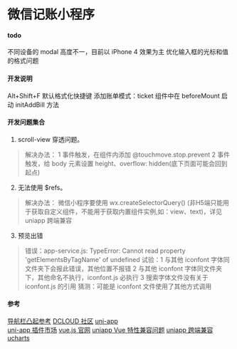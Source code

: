 # 微信记账小程序

#### todo
不同设备的 modal 高度不一，目前以 iPhone 4 效果为主
优化输入框的光标和值的格式问题

#### 开发说明
Alt+Shift+F 默认格式化快捷键
添加账单模式：ticket 组件中在 beforeMount 启动 initAddBill 方法

#### 开发问题集合
1. scroll-view 穿透问题。
  > 解决办法：
  > 1 事件触发，在组件内添加 @touchmove.stop.prevent
  > 2 事件触发，给 body 元素设置 height、overflow: hidden(底下页面可能会回到起点)
2. 无法使用 $refs。
  > 解决办法：
  > 微信小程序要使用 wx.createSelectorQuery() 
  > (非H5端只能用于获取自定义组件，不能用于获取内置组件实例,如：view、text)，详见 uniapp 跨端兼容
3. 预览出错 
  > 错误：app-service.js: TypeError: Cannot read property 'getElementsByTagName' of undefined
  > 试验：1 与其他 iconfont 字体同文件夹下会报此错误，其他位置不报错
  >      2 与其他 iconfont 字体同文件夹下，其他命名不执行，iconfont.js 必执行
  >      3 搜索字体文件没有关于 iconfont.js 的引用
  > 猜测：可能是 iconfont 文件使用了其他方式调用

#### 参考
[导航栏凸起参考](https://blog.csdn.net/weixin_45788691/article/details/107672635)
[DCLOUD 社区](https://ask.dcloud.net.cn/docs/#)
[uni-app](https://uniapp.dcloud.io/)   
[uni-app 插件市场](https://ext.dcloud.net.cn/)
[vue.js 官网](https://cn.vuejs.org/v2/guide/)
[uniapp Vue 特性兼容问题](https://uniapp.dcloud.io/use?id=vue%e7%89%b9%e6%80%a7%e6%94%af%e6%8c%81%e8%a1%a8)
[uniapp 跨端兼容](https://uniapp.dcloud.io/platform?id=%e8%b7%a8%e7%ab%af%e5%85%bc%e5%ae%b9)
[ucharts](http://doc.ucharts.cn/)